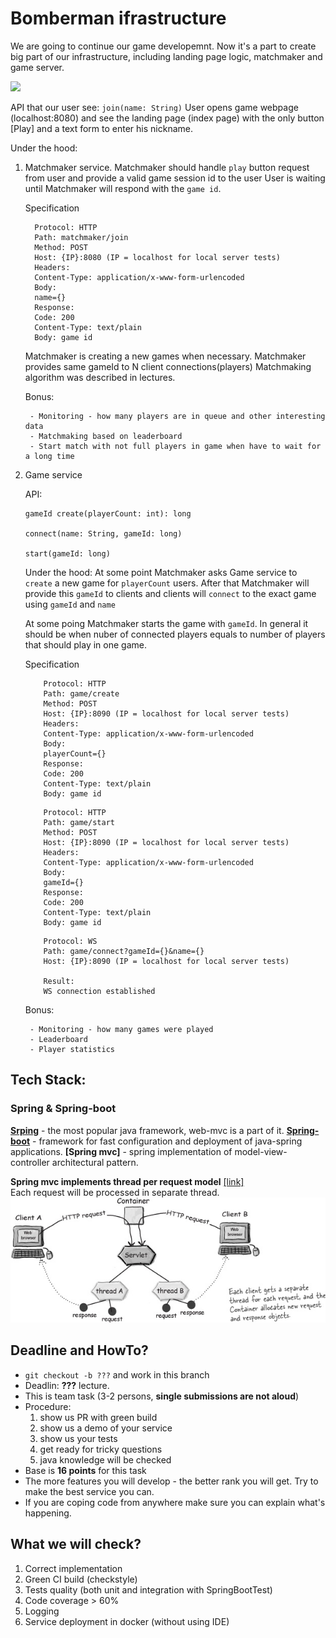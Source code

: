 # Bomberman ifrastructure

We are going to continue our game developemnt. Now it's a part to create big part of our infrastructure, including landing page logic, matchmaker and game server.

![](top_view.jpg)

API that our user see:
    `join(name: String)`
	User opens game webpage (localhost:8080) and see the landing page (index page)
	with the only button [Play] and a text form to enter his nickname.



Under the hood:
1. Matchmaker service.
	Matchmaker should handle `play` button request from user and provide a valid game session id to the user
	User is waiting until Matchmaker will respond with the `game id`.  

	Specification  
	  ```
	    Protocol: HTTP
	    Path: matchmaker/join
	    Method: POST
	    Host: {IP}:8080 (IP = localhost for local server tests)
	    Headers:
		Content-Type: application/x-www-form-urlencoded
	    Body:
		name={}
	    Response: 
		Code: 200
		Сontent-Type: text/plain
		Body: game id
	  ```

	Matchmaker is creating a new games when necessary.
	Matchmaker provides same gameId to N client connections(players) 
	Matchmaking algorithm was described in lectures.

	Bonus:
	
		- Monitoring - how many players are in queue and other interesting data 
		- Matchmaking based on leaderboard
		- Start match with not full players in game when have to wait for a long time

2. Game service

	API:
	```
	gameId create(playerCount: int): long
	
	connect(name: String, gameId: long)

	start(gameId: long)
	```

	Under the hood:
	At some point Matchmaker asks Game service to `create` a new game for `playerCount` users.
	After that Matchmaker will provide this `gameId` to clients and clients will
	`connect` to the exact game using `gameId` and `name`

	At some poing Matchmaker starts the game with `gameId`.
	In general it should be when nuber of connected players equals to number of players that should play in one game.

	Specification  
	```
	    Protocol: HTTP
	    Path: game/create
	    Method: POST
	    Host: {IP}:8090 (IP = localhost for local server tests)
	    Headers:
		Content-Type: application/x-www-form-urlencoded
	    Body:
		playerCount={}
	    Response: 
		Code: 200
		Сontent-Type: text/plain
		Body: game id
	```

	```
	    Protocol: HTTP
	    Path: game/start
	    Method: POST
	    Host: {IP}:8090 (IP = localhost for local server tests)
	    Headers:
		Content-Type: application/x-www-form-urlencoded
	    Body:
		gameId={}
	    Response: 
		Code: 200
		Сontent-Type: text/plain
		Body: game id
	```

	```
	    Protocol: WS
	    Path: game/connect?gameId={}&name={}
	    Host: {IP}:8090 (IP = localhost for local server tests)

	    Result: 
		WS connection established
	```
  	
	Bonus: 
	
		- Monitoring - how many games were played
		- Leaderboard
		- Player statistics


## Tech Stack:
### Spring & Spring-boot
**[Srping]( @TODO )** - the most popular java framework, web-mvc is a part of it.
**[Spring-boot]( @TODO)** - framework for fast configuration and deployment of java-spring applications.
**[Spring mvc]** - spring implementation of model-view-controller architectural pattern.

**Spring mvc implements thread per request model** [[link]](http://stackoverflow.com/questions/15217524/what-is-the-difference-between-thread-per-connection-vs-thread-per-request)  
Each request will be processed in separate thread.
![](thread_per_request.jpg)


## Deadline and HowTo?
- `git checkout -b ???` and work in this branch
- Deadlin: **???** lecture.
- This is team task (3-2 persons, **single submissions are not aloud**) 
- Procedure:
    1. show us PR with green build
    1. show us a demo of your service
    1. show us your tests
    1. get ready for tricky questions
    1. java knowledge will be checked
- Base is **16 points** for this task
- The more features you will develop - the better rank you will get. Try to make the best service you can.
- If you are coping code from anywhere make sure you can explain what's happening.

## What we will check?
1. Correct implementation
1. Green CI build (checkstyle)
1. Tests quality (both unit and integration with SpringBootTest)
1. Code coverage > 60%
1. Logging
1. Service deployment in docker (without using IDE)

<!---
title Game infrastructure

participant Alice participant Bob

Alice->Matchmaker: join(name=Alice) 
note right of Alice: POST matchmaker/join 
note right of Matchmaker: Matchmaker doesn't have vacant games 
note right of Matchmaker: Matchmaker has to ask for a new one 
Matchmaker->GameService: create(playerCount=2) 
note right of Matchmaker: POST create 
note right of GameService: GameService creates new game 
GameService->Matchmaker: gameId: 42 
Matchmaker-> Alice: gameId: 42 
Alice-> GameService: connect(gameId=42, name=Alice) 
note right of Alice: Alice is connected to GameService via websocket 
note right of Matchmaker: now game 42 has 1 out of 2 players 
Bob->Matchmaker: join(name=Bob) 
note right of Matchmaker: Matchmaker has a vacant place in game 42 
Matchmaker->Bob: gameId=42 
Bob->GameService: connect(gameId=42, name=Bob) 
note right of Bob: Bob is connected to GameService via websocket
note right of Matchmaker: now game 42 has 2 out of 2 players 
note right of Matchmaker: time to ask GameService to start game 42 
Matchmaker->GameService: start(gameId=42)
-->

